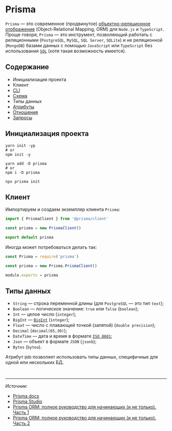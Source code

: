# Prisma

`Prisma` — это современное (продвинутое) [объектно-реляционное отображение](https://ru.wikipedia.org/wiki/ORM) (Object-Relational Mapping, ORM) для `Node.js` и `TypeScript`. Проще говоря, `Prisma` — это инструмент, позволяющий работать с реляционными (`PostgreSQL`, `MySQL`, `SQL Server`, `SQLite`) и не реляционной (`MongoDB`) базами данных с помощью `JavaScript` или `TypeScript` без использования [`SQL`](https://ru.wikipedia.org/wiki/SQL) (хотя такая возможность имеется).

## Содержание

- Инициализация проекта
- Клиент
- [CLI](cli.md)
- [Схема](schema.md)
- Типы данных
- [Атрибуты](attributes.md)
- [Отношения](relations.md)
- [Запросы](requests.md)

## Инициализация проекта

```shell
yarn init -yp
# or
npm init -y
```

```shell
yarn add -D prisma
# or
npm i -D prisma
```

```shell
npx prisma init
```

## Клиент

Импортируем и создаем экземпляр клиента `Prisma`:

```javascript
import { PrismaClient } from '@prisma/client'

const prisma = new PrismaClient()

export default prisma
```

Иногда может потребоваться делать так:

```javascript
const Prisma = require('prisma')

const prisma = new Prisma.PrismaClient()

module.exports = prisma
```

## Типы данных

- `String` — строка переменной длины (для `PostgreSQL` — это тип `text`);
- `Boolean` — логическое значение: `true` или `false` (`boolean`);
- `Int` — целое число (`integer`);
- `BigInt` — [`BigInt`](https://developer.mozilla.org/en-US/docs/Web/JavaScript/Reference/Global_Objects/BigInt) (`integer`);
- `Float` — число с плавающей точкой (запятой) (`double precision`);
- `Decimal` (`decimal(65,30)`);
- `DateTime` — дата и время в формате [`ISO 8601`](https://ru.wikipedia.org/wiki/ISO_8601);
- `Json` — объект в формате `JSON` (`jsonb`);
- `Bytes` (`bytea`).

Атрибут `@db` позволяет использовать типы данных, специфичные для одной или нескольких БД.


```shell

```

```prisma

```

---

*Источник*: 
- [Prisma docs](https://www.prisma.io/docs/orm/overview/introduction)
- [Prisma Studio](https://www.prisma.io/studio)
- [Prisma ORM: полное руководство для начинающих (и не только). Часть 1](https://habr.com/ru/companies/timeweb/articles/654341/)
- [Prisma ORM: полное руководство для начинающих (и не только). Часть 2](https://habr.com/ru/companies/timeweb/articles/654567/)
